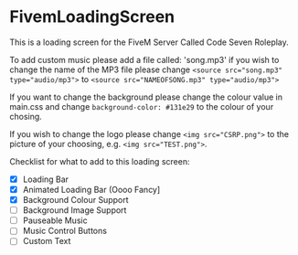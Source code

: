 # FivemLoadingScreen
This is a loading screen for the FiveM Server Called Code Seven Roleplay.


To add custom music please add a file called: 'song.mp3' 
  if you wish to change the name of the MP3 file please change `<source src="song.mp3" type="audio/mp3">`
  to `<source src="NAMEOFSONG.mp3" type="audio/mp3">`

If you want to change the background please change the colour value in main.css
  and change `background-color: #131e29` to the colour of your chosing.

If you wish to change the logo please change `<img src="CSRP.png">` to the picture of your choosing, e.g.
  `<img src="TEST.png">`.


Checklist for what to add to this loading screen:

- [X] Loading Bar
- [X] Animated Loading Bar (Oooo Fancy]
- [x] Background Colour Support
- [ ] Background Image Support
- [ ] Pauseable Music
- [ ] Music Control Buttons
- [ ] Custom Text
